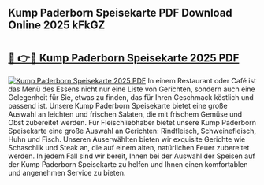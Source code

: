 ## Kump Paderborn Speisekarte PDF Download Online 2025 kFkGZ

# <h2><a href="http://gc8ouo.nevu.top/?p=Kump+Paderborn+Speisekarte">🔗 👉🔴 Kump Paderborn Speisekarte 2025 PDF</a></h2>

[![Kump Paderborn Speisekarte 2025 PDF](https://i.imgur.com/dBaPXMq.png)](http://gc8ouo.nevu.top/?p=Kump+Paderborn+Speisekarte)
In einem Restaurant oder Café ist das Menü des Essens nicht nur eine Liste von Gerichten, sondern auch eine Gelegenheit für Sie, etwas zu finden, das für Ihren Geschmack köstlich und passend ist. Unsere Kump Paderborn Speisekarte bietet eine große Auswahl an leichten und frischen Salaten, die mit frischem Gemüse und Obst zubereitet werden. Für Fleischliebhaber bietet unsere Kump Paderborn Speisekarte eine große Auswahl an Gerichten: Rindfleisch, Schweinefleisch, Huhn und Fisch. Unseren Auserwählten bieten wir exquisite Gerichte wie Schaschlik und Steak an, die auf einem alten, natürlichen Feuer zubereitet werden. In jedem Fall sind wir bereit, Ihnen bei der Auswahl der Speisen auf der Kump Paderborn Speisekarte zu helfen und Ihnen einen komfortablen und angenehmen Service zu bieten.
